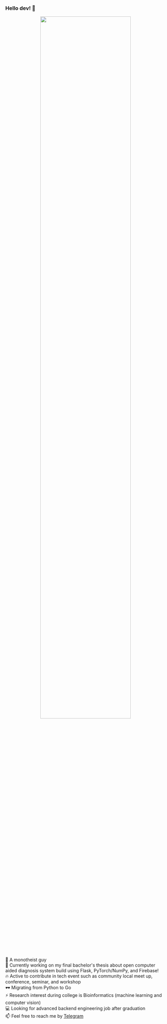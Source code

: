 ### Hello dev! 👋

<p align=center>
<img src="https://www.gstatic.com/mobilesdk/200303_mobilesdk/ML_fore@2x.png" height=75% width=75%>
</p>

:mosque: A monotheist guy<br>
🔭 Currently working on my final bachelor's thesis about open computer aided diagnosis system build using Flask, PyTorch/NumPy, and Firebase!<br>
🔥 Active to contribute in tech event such as community local meet up, conference, seminar, and workshop<br>
🕶️ Migrating from Python to Go<br>
⚡ Research interest during college is Bioinformatics (machine learning and computer vision)<br>
💻 Looking for advanced backend engineering job after graduation <br>
📫 Feel free to reach me by <a href="https://t.me/rakhmanWahid">Telegram</a>
